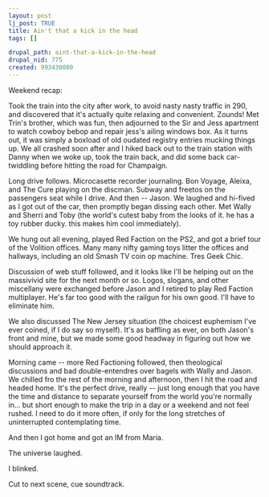 ```yaml
--- 
layout: post
lj_post: TRUE
title: Ain't that a kick in the head
tags: []

drupal_path: aint-that-a-kick-in-the-head
drupal_nid: 775
created: 993430080
---
```

Weekend recap:

Took the train into the city after work, to avoid nasty nasty traffic in 290, and discovered that it's actually quite relaxing and convenient. Zounds! Met Trin's brother, which was fun, then adjourned to the Sir and Jess apartment to watch cowboy bebop and repair jess's ailing windows box. As it turns out, it was simply a boxload of old oudated registry entries mucking things up. We all crashed soon after and I hiked back out to the train station with Danny when we woke up, took the train back, and did some back car-twiddling before hitting the road for Champaign.

Long drive follows. Microcasette recorder journaling. Bon Voyage, Aleixa, and The Cure playing on the discman. Subway and freetos on the passengers seat while I drive. And then -- Jason. We laughed and hi-fived as I got out of the car, then promptly began dissing each other. Met Wally and Sherri and Toby (the world's cutest baby from the looks of it. he has a toy rubber ducky. this makes him cool immediately).

We hung out all evening, played Red Faction on the PS2, and got a brief tour of the Volition offices. Many many nifty gaming toys litter the offices and hallways, including an old Smash TV coin op machine. Tres Geek Chic.

Discussion of web stuff followed, and it looks like I'll be helping out on the massivivid site for the next month or so. Logos, slogans, and other miscellany were exchanged before Jason and I retired to play Red Faction multiplayer. He's far too good with the railgun for his own good. I'll have to eliminate him.

We also discussed The New Jersey situation (the choicest euphemism I've ever coined, if I do say so myself). It's as baffling as ever, on both Jason's front and mine, but we made some good headway in figuring out how we should approach it.

Morning came -- more Red Factioning followed, then theological discussions and bad double-entendres over bagels with Wally and Jason. We chilled fro the rest of the morning and afternoon, then I hit the road and headed home. It's the perfect drive, really -- just long enough that you have the time and distance to separate yourself from the world you're normally in... but short enough to make the trip in a day or a weekend and not feel rushed. I need to do it more often, if only for the long stretches of uninterrupted contemplating time.

And then I got home and got an IM from Maria.

The universe laughed.

I blinked.

Cut to next scene, cue soundtrack.
